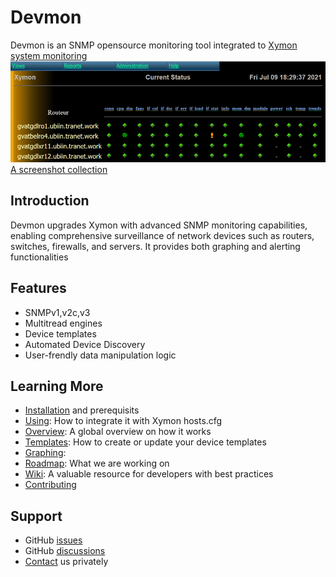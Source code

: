 <!DOCTYPE markdown>
# Devmon
Devmon is an SNMP opensource monitoring tool integrated to [Xymon system monitoring](https://xymon.sourceforge.io/)  
![Devmon's Current Overview](devmon_current_status.png)  
[A screenshot collection](https://wiki.ubiquitous-network.ch/doku.php?id=en:devmon:screenshots)

## Introduction
Devmon upgrades Xymon with advanced SNMP monitoring capabilities, enabling comprehensive surveillance of network devices such as routers, switches, firewalls, and servers. It provides both graphing and alerting functionalities

## Features
- SNMPv1,v2c,v3
- Multitread engines
- Device templates
- Automated Device Discovery
- User-frendly data manipulation logic   

## Learning More
- [Installation](docs/INSTALLATION.md) and prerequisits
- [Using](docs/USING.md): How to integrate it with Xymon hosts.cfg
- [Overview](docs/OVERVIEW.md): A global overview on how it works
- [Templates](docs/TEMPLATES.md): How to create or update your device templates
- [Graphing](docs/GRAPHING.md): 
- [Roadmap](discussions/94): What we are working on 
- [Wiki](http://wiki.ubiquitous-network.ch/doku.php?id=en:devmon): A valuable resource for developers with best practices
- [Contributing](docs/CONTRIBUTING.md)
  

## Support
- GitHub [issues](https://github.com/bonomani/devmon/issues)
- GitHub [discussions](https://github.com/bonomani/devmon/discussions)
- [Contact](https://ubiquitous-network.ch/contact/) us privately
